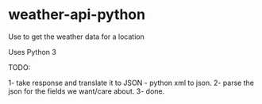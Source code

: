# weather-api-python
Use to get the weather data for a location

Uses Python 3

TODO: 

1- take response and translate it to JSON - python xml to json.
2- parse the json for the fields we want/care about.
3- done.